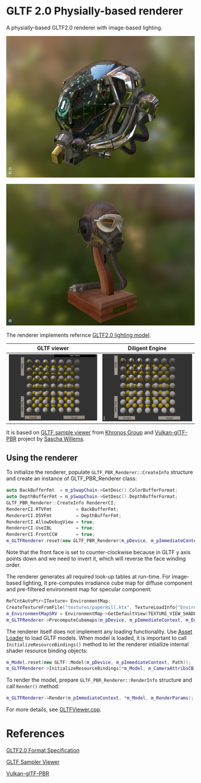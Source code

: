 # GLTF 2.0 Physially-based renderer

A physially-based GLTF2.0 renderer with image-based lighting. 

![](screenshots/damaged_helmet.jpg)

![](screenshots/flight_helmet.jpg)

The renderer implements refernce
[GLTF2.0 lighting model](https://github.com/KhronosGroup/glTF/blob/master/specification/2.0/README.md#appendix-b-brdf-implementation).

| GLTF viewer           | Diligent Engine       |
|-----------------------|-----------------------|
|![](screenshots/gltf_viewer_mr_spheres.jpg)|![](screenshots/mr_spheres.jpg)|


It is based on [GLTF sample viewer](https://github.com/KhronosGroup/glTF-Sample-Viewer) from 
[Khronos Group](https://github.com/KhronosGroup/glTF-Sample-Viewer) and
[Vulkan-glTF-PBR](https://github.com/SaschaWillems/Vulkan-glTF-PBR) project by [Sascha Willems](https://github.com/SaschaWillems).

## Using the renderer

To initialize the renderer, populate `GLTF_PBR_Renderer::CreateInfo` structure and
create an instance of GLTF_PBR_Renderer class:

```cpp
auto BackBufferFmt  = m_pSwapChain->GetDesc().ColorBufferFormat;
auto DepthBufferFmt = m_pSwapChain->GetDesc().DepthBufferFormat;
GLTF_PBR_Renderer::CreateInfo RendererCI;
RendererCI.RTVFmt         = BackBufferFmt;
RendererCI.DSVFmt         = DepthBufferFmt;
RendererCI.AllowDebugView = true;
RendererCI.UseIBL         = true;
RendererCI.FrontCCW       = true;
m_GLTFRenderer.reset(new GLTF_PBR_Renderer(m_pDevice, m_pImmediateContext, RendererCI));
```

Note that the front face is set to counter-clockwise because in GLTF y axis points down and
we need to invert it, which will reverse the face winding order.

The renderer generates all required look-up tables at run-time. For image-based lighting,
it pre-computes irradiance cube map for diffuse component and pre-filtered environment map
for specular component:

```cpp
RefCntAutoPtr<ITexture> EnvironmentMap;
CreateTextureFromFile("textures/papermill.ktx", TextureLoadInfo{"Environment map"}, m_pDevice, &EnvironmentMap);
m_EnvironmentMapSRV = EnvironmentMap->GetDefaultView(TEXTURE_VIEW_SHADER_RESOURCE);
m_GLTFRenderer->PrecomputeCubemaps(m_pDevice, m_pImmediateContext, m_EnvironmentMapSRV);
```

The renderer itself does not implement any loading functionality. Use
[Asset Loader](https://github.com/DiligentGraphics/DiligentTools/tree/master/AssetLoader) to load GLTF
models. When model is loaded, it is important to call `InitializeResourceBindings()` method
to let the renderer intiailize internal shader resource binding objects:

```cpp
m_Model.reset(new GLTF::Model(m_pDevice, m_pImmediateContext, Path));
m_GLTFRenderer->InitializeResourceBindings(*m_Model, m_CameraAttribsCB, m_LightAttribsCB);
```

To render the model, prepare `GLTF_PBR_Renderer::RenderInfo` structure and call
`Render()` method:

```cpp
m_GLTFRenderer->Render(m_pImmediateContext, *m_Model, m_RenderParams);
```

For more details, see [GLTFViewer.cpp](https://github.com/DiligentGraphics/DiligentSamples/blob/master/Samples/GLTFViewer/src/GLTFViewer.cpp).

# References

[GLTF2.0 Format Specification](https://github.com/KhronosGroup/glTF)

[GLTF Sampler Viewer](https://github.com/KhronosGroup/glTF-Sample-Viewer)

[Vulkan-glTF-PBR](https://github.com/SaschaWillems/Vulkan-glTF-PBR)
